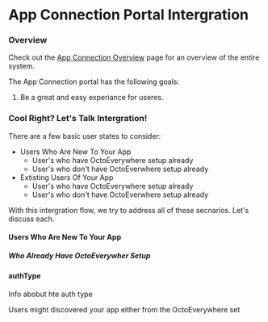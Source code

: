 # App Connection Portal Intergration

### Overview

Check out the [App Connection Overview](App-Connection-Overview.md) page for an overview of the entire system. 

The App Connection portal has the following goals:

1) Be a great and easy experiance for useres.


### Cool Right? Let's Talk Intergration!

There are a few basic user states to consider:

- Users Who Are New To Your App
  - User's who have OctoEverywhere setup already
  - User's who don't have OctoEverwhere setup already
- Extisting Users Of Your App
  - User's who have OctoEverywhere setup already
  - User's who don't have OctoEverwhere setup already

With this intergration flow, we try to address all of these secnarios. Let's discuss each.

#### Users Who Are New To Your App

##### Who Already Have OctoEverywher Setup

#### authType

Info abobut hte auth type

Users might discovered your app either from the OctoEverywhere set